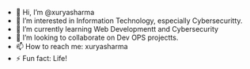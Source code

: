 - 👋 Hi, I’m @xuryasharma
- 👀 I’m interested in Information Technology, especially Cybersecuritty.
- 🌱 I’m currently learning Web Developmentt and Cybersecurity
- 💞️ I’m looking to collaborate on Dev OPS projectts.
- 📫 How to reach me: xuryasharma
- ⚡ Fun fact: Life!

<!---
xuryasharma/xuryasharma is a ✨ special ✨ repository because its `README.md` (this file) appears on your GitHub profile.
You can click the Preview link to take a look at your changes.
--->
